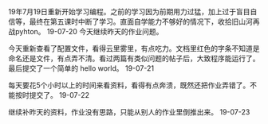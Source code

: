 19年7月19日重新开始学习编程。之前的学习因为前期用力过猛，加上过于盲目自信等，最终在第五课时中断了学习。直面自学能力不够好的情况下，收拾旧山河再战pyhton。
19-07-20 今天继续昨天的作业问题。

今天重新查看了配置文件，看得云里雾里，有点吃力。文档里红色的字条不知道是命名还是文件，有点弄不清。看过两篇有类似问题的帖子后，大致程序能运行了。最后提交了一个简单的 hello world。
19-07-21

每天要花5个小时以上的时间来看资料，看得有点奔溃，既然还把作业弄错了。不能按时提交了。
19-07-22

继续补昨天的资料，作业没有思路，只能从别人的作业里倒推出来。
19-07-23
